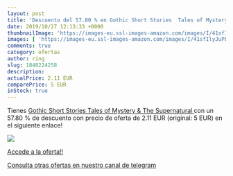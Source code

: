 ```yaml
---
layout: post
title: 'Descuento del 57.80 % en Gothic Short Stories  Tales of Mystery &'
date: 2019/10/27 12:13:33 +0000
thumbnailImage: 'https://images-eu.ssl-images-amazon.com/images/I/41sfIlyJuPL._SL200_.jpg'
images: [ 'https://images-eu.ssl-images-amazon.com/images/I/41sfIlyJuPL._SL200_.jpg' ]
comments: true
category: ofertas
author: ring
slug: 1840224258
description:
actualPrice: 2.11 EUR
comparePrice: 5 EUR
inStock: true
---
```


Tienes [Gothic Short Stories  Tales of Mystery & The Supernatural ](https://www.amazon.com/dp/1840224258/?tag=redken08-20) con un 57.80 % de descuento con precio de oferta de 2.11 EUR (original: 5 EUR) en el siguiente enlace!

[![](https://images-eu.ssl-images-amazon.com/images/I/41sfIlyJuPL._SL200_.jpg)](https://www.amazon.com/dp/1840224258/?tag=redken08-20)

[Accede a la oferta!!](https://www.amazon.com/dp/1840224258/?tag=redken08-20)

[Consulta otras ofertas en nuestro canal de telegram](https://t.me/s/ofertas25)
